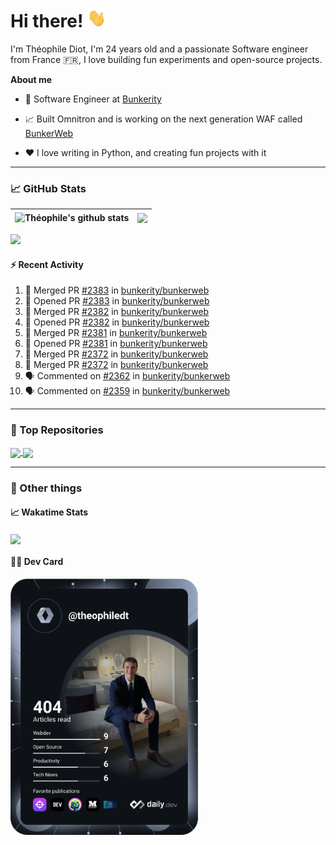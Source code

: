 # Hi there! <img src="./wave.gif" width="30px" height="30px" />

I'm Théophile Diot, I'm 24 years old and a passionate Software engineer from France 🇫🇷, I love building fun experiments and open-source projects.

**About me**

- 💼 Software Engineer at [Bunkerity](https://www.bunkerity.com/)

- 📈 Built Omnitron and is working on the next generation WAF called [BunkerWeb](https://www.bunkerweb.io)

- ❤️ I love writing in Python, and creating fun projects with it

---

### 📈 GitHub Stats

| <img align="center" src="https://github-readme-stats.vercel.app/api?username=TheophileDiot&show_icons=true&include_all_commits=true&theme=algolia&hide_border=true&rank_icon=github" alt="Théophile's github stats" /> | <img align="center" src="https://github-readme-stats.vercel.app/api/top-langs/?username=TheophileDiot&layout=compact&theme=algolia&hide_border=true" /> |
| ---------------------------------------------------------------------------------------------------------------------------------------------------------------------------------------------------------------------- | ------------------------------------------------------------------------------------------------------------------------------------------------------- |

![](https://github-readme-activity-graph.vercel.app/graph?username=TheophileDiot&theme=tokyo-night)

#### :zap: Recent Activity

<!--START_SECTION:activity-->
1. 🎉 Merged PR [#2383](https://github.com/bunkerity/bunkerweb/pull/2383) in [bunkerity/bunkerweb](https://github.com/bunkerity/bunkerweb)
2. 💪 Opened PR [#2383](https://github.com/bunkerity/bunkerweb/pull/2383) in [bunkerity/bunkerweb](https://github.com/bunkerity/bunkerweb)
3. 🎉 Merged PR [#2382](https://github.com/bunkerity/bunkerweb/pull/2382) in [bunkerity/bunkerweb](https://github.com/bunkerity/bunkerweb)
4. 💪 Opened PR [#2382](https://github.com/bunkerity/bunkerweb/pull/2382) in [bunkerity/bunkerweb](https://github.com/bunkerity/bunkerweb)
5. 🎉 Merged PR [#2381](https://github.com/bunkerity/bunkerweb/pull/2381) in [bunkerity/bunkerweb](https://github.com/bunkerity/bunkerweb)
6. 💪 Opened PR [#2381](https://github.com/bunkerity/bunkerweb/pull/2381) in [bunkerity/bunkerweb](https://github.com/bunkerity/bunkerweb)
7. 🎉 Merged PR [#2372](https://github.com/bunkerity/bunkerweb/pull/2372) in [bunkerity/bunkerweb](https://github.com/bunkerity/bunkerweb)
8. 🎉 Merged PR [#2372](https://github.com/bunkerity/bunkerweb/pull/2372) in [bunkerity/bunkerweb](https://github.com/bunkerity/bunkerweb)
9. 🗣 Commented on [#2362](https://github.com/bunkerity/bunkerweb/issues/2362#issuecomment-2959690372) in [bunkerity/bunkerweb](https://github.com/bunkerity/bunkerweb)
10. 🗣 Commented on [#2359](https://github.com/bunkerity/bunkerweb/issues/2359#issuecomment-2959653022) in [bunkerity/bunkerweb](https://github.com/bunkerity/bunkerweb)
<!--END_SECTION:activity-->

---

### 🔧 Top Repositories

<a href="https://github.com/bunkerity/bunkerweb">
  <img align="center" src="https://github-readme-stats.vercel.app/api/pin/?username=Bunkerity&repo=bunkerweb&theme=algolia" />
</a>
<a href="https://github.com/TheophileDiot/Omnitron">
  <img align="center" src="https://github-readme-stats.vercel.app/api/pin/?username=TheophileDiot&repo=Omnitron&theme=algolia" />
</a>

---

### 🎉 Other things

#### 📈 Wakatime Stats

<a href="https://wakatime.com/@theophile_bunkerity">
  <img align="center" src="https://github-readme-stats.vercel.app/api/wakatime?username=3aa5ce41-c253-43d9-8441-a721e446a45f&layout=compact&theme=algolia" />
</a>

#### 👨‍💻 Dev Card

<a href="https://app.daily.dev/TheophileDt">
  <img src="./devcard.svg" width="300" alt="Théophile Diot's Dev Card"/>
</a>
